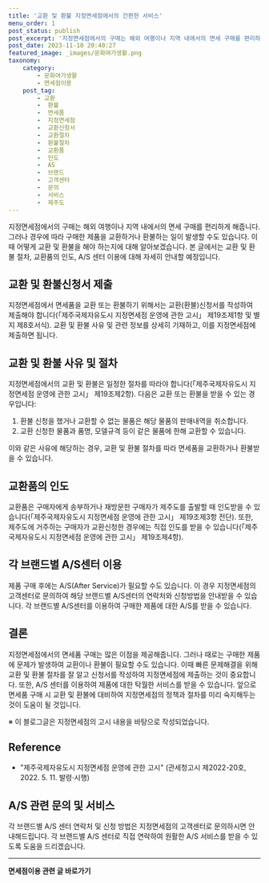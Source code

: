 ```yaml
---
title: '교환 및 환불 지정면세점에서의 간편한 서비스'
menu_order: 1
post_status: publish
post_excerpt: '지정면세점에서의 구매는 해외 여행이나 지역 내에서의 면세 구매를 편리하게 해줍니다. 그러나 경우에 따라 구매한 제품을 교환하거나 환불하는 일이 발생할 수도 있습니다. 이때 어떻게 교환 및 환불을 해야 하는지에 대해 알아보겠습니다. 본 글에서는 교환 및 환불 절차, 교환품의 인도, A S 센터 이용에 대해 자세히 안내할 예정입니다.'
post_date: 2023-11-10 20:40:27
featured_image: _images/문화여가생활.png
taxonomy:
    category:
        - 문화여가생활
        - 면세점이용
    post_tag:
        - 교환
        -  환불
        -  면세품
        -  지정면세점
        -  교환신청서
        -  교환절차
        -  환불절차
        -  교환품
        -  인도
        -  AS
        -  브랜드
        -  고객센터
        -  문의
        -  서비스
        -  제주도
---
```


지정면세점에서의 구매는 해외 여행이나 지역 내에서의 면세 구매를 편리하게 해줍니다. 그러나 경우에 따라 구매한 제품을 교환하거나 환불하는 일이 발생할 수도 있습니다. 이때 어떻게 교환 및 환불을 해야 하는지에 대해 알아보겠습니다. 본 글에서는 교환 및 환불 절차, 교환품의 인도, A/S 센터 이용에 대해 자세히 안내할 예정입니다.

## 교환 및 환불신청서 제출
지정면세점에서 면세품을 교환 또는 환불하기 위해서는 교환(환불)신청서를 작성하여 제출해야 합니다(「제주국제자유도시 지정면세점 운영에 관한 고시」 제19조제1항 및 별지 제8호서식). 교환 및 환불 사유 및 관련 정보를 상세히 기재하고, 이를 지정면세점에 제출하면 됩니다. 

## 교환 및 환불 사유 및 절차
지정면세점에서의 교환 및 환불은 일정한 절차를 따라야 합니다(「제주국제자유도시 지정면세점 운영에 관한 고시」 제19조제2항). 다음은 교환 또는 환불을 받을 수 있는 경우입니다:

1. 환불 신청을 했거나 교환할 수 없는 물품은 해당 물품의 판매내역을 취소합니다.
2. 교환 신청한 물품과 품명, 모델규격 등이 같은 물품에 한해 교환할 수 있습니다.

이와 같은 사유에 해당하는 경우, 교환 및 환불 절차를 따라 면세품을 교환하거나 환불받을 수 있습니다.

## 교환품의 인도
교환품은 구매자에게 송부하거나 재방문한 구매자가 제주도를 출발할 때 인도받을 수 있습니다(「제주국제자유도시 지정면세점 운영에 관한 고시」 제19조제3항 전단). 또한, 제주도에 거주하는 구매자가 교환신청한 경우에는 직접 인도를 받을 수 있습니다(「제주국제자유도시 지정면세점 운영에 관한 고시」 제19조제4항).

## 각 브랜드별 A/S센터 이용
제품 구매 후에는 A/S(After Service)가 필요할 수도 있습니다. 이 경우 지정면세점의 고객센터로 문의하여 해당 브랜드별 A/S센터의 연락처와 신청방법을 안내받을 수 있습니다. 각 브랜드별 A/S센터를 이용하여 구매한 제품에 대한 A/S를 받을 수 있습니다.

## 결론
지정면세점에서의 면세품 구매는 많은 이점을 제공해줍니다. 그러나 때로는 구매한 제품에 문제가 발생하여 교환이나 환불이 필요할 수도 있습니다. 이때 빠른 문제해결을 위해 교환 및 환불 절차를 잘 알고 신청서를 작성하여 지정면세점에 제출하는 것이 중요합니다. 또한, A/S 센터를 이용하여 제품에 대한 탁월한 서비스를 받을 수 있습니다. 앞으로 면세품 구매 시 교환 및 환불에 대비하여 지정면세점의 정책과 절차를 미리 숙지해두는 것이 도움이 될 것입니다.

※ 이 블로그글은 지정면세점의 고시 내용을 바탕으로 작성되었습니다.

## Reference
- "제주국제자유도시 지정면세점 운영에 관한 고시" (관세청고시 제2022-20호, 2022. 5. 11. 발령·시행)

## A/S 관련 문의 및 서비스
각 브랜드별 A/S 센터 연락처 및 신청 방법은 지정면세점의 고객센터로 문의하시면 안내해드립니다. 각 브랜드별 A/S 센터로 직접 연락하여 원활한 A/S 서비스를 받을 수 있도록 도움을 드리겠습니다.
<!-- wp:separator -->
<hr class="wp-block-separator has-alpha-channel-opacity"/>
<!-- /wp:separator -->

<!-- wp:group {"backgroundColor":"base","layout":{"type":"constrained"}} -->
<div class="wp-block-group has-base-background-color has-background"><!-- wp:paragraph {"align":"center","fontSize":"medium"} -->
<p class="has-text-align-center has-large-font-size"><strong>면세점이용 관련 글 바로가기</strong></p>
<!-- /wp:paragraph -->


<!-- wp:latest-posts
{"categories":[{"id":16222,"count":19,"description":"","link":"https://uknowlaw.com/category/%eb%a9%b4%ec%84%b8%ec%a0%90%ec%9d%b4%ec%9a%a9/","name":"면세점이용","slug":"면세점이용","taxonomy":"category","parent":0,"meta":[],"_links":{"self":[{"href":"https://uknowlaw.com/wp-json/wp/v2/categories/16222"}],"collection":[{"href":"https://uknowlaw.com/wp-json/wp/v2/categories"}],"about":[{"href":"https://uknowlaw.com/wp-json/wp/v2/taxonomies/category"}],"wp:post_type":[{"href":"https://uknowlaw.com/wp-json/wp/v2/posts?categories=16222"}],"curies":[{"name":"wp","href":"https://api.w.org/{rel}","templated":true}]}}],"postsToShow":100,"excerptLength":28,"postLayout":"grid","columns":2,"featuredImageAlign":"left","featuredImageSizeSlug":"large","fontSize":"small"} /--></div>
<!-- /wp:group -->